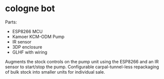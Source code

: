 # cologne bot
Parts:
- ESP8266 MCU
- Kamoer KCM-ODM Pump
- IR sensor
- 3DP enclosure
- GLHF with wiring

Augments the stock controls on the pump unit using the ESP8266 and an IR sensor to start/stop the pump.
Configurable carpal-tunnel-less repackaging of bulk stock into smaller units for individual sale.

